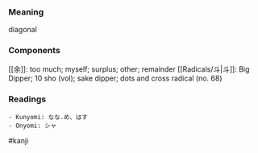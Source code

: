 ### Meaning

diagonal

### Components

[[余]]: too much; myself; surplus; other; remainder [[Radicals/斗|斗]]: Big Dipper; 10 sho (vol); sake dipper; dots and cross radical (no. 68)

### Readings

```
- Kunyomi: なな.め、はす
- Onyomi: シャ
```

#kanji